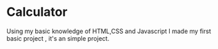 # Calculator

Using my basic knowledge of HTML,CSS and Javascript
I made my first basic project , it's an simple project.
